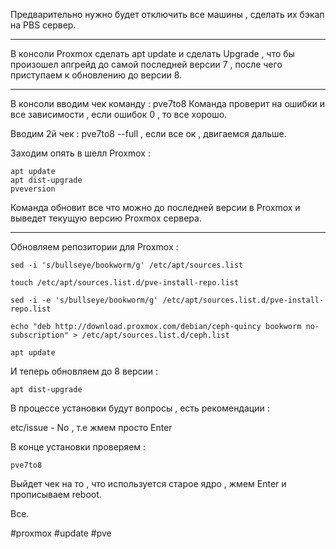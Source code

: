 Предварительно нужно будет отключить все машины , сделать их бэкап на PBS сервер. 

-----
В консоли Proxmox сделать apt update и сделать Upgrade , что бы произошел апгрейд до самой последней версии 7 , после чего приступаем к обновлению до версии 8. 

-----
В консоли вводим чек команду : pve7to8 
Команда проверит на ошибки и все зависимости , если ошибок 0 , то все хорошо. 

Вводим 2й чек : pve7to8 --full , если все ок , двигаемся дальше. 

Заходим опять в шелл Proxmox : 
```
apt update
apt dist-upgrade
pveversion
```
Команда обновит все что можно до последней версии в Proxmox и выведет текущую версию Proxmox сервера. 

----
Обновляем репозитории для Proxmox : 

```
sed -i 's/bullseye/bookworm/g' /etc/apt/sources.list
```

```
touch /etc/apt/sources.list.d/pve-install-repo.list
```

```
sed -i -e 's/bullseye/bookworm/g' /etc/apt/sources.list.d/pve-install-repo.list
```

```
echo "deb http://download.proxmox.com/debian/ceph-quincy bookworm no-subscription" > /etc/apt/sources.list.d/ceph.list
```

```
apt update
```

И теперь обновляем до 8 версии : 

```
apt dist-upgrade
```

В процессе установки будут вопросы , есть рекомендации : 

etc/issue - No , т.е жмем просто Enter

В конце установки проверяем : 

```
pve7to8
```

Выйдет чек на то , что используется старое ядро , жмем Enter и прописываем reboot.

Все. 

#proxmox #update #pve 
